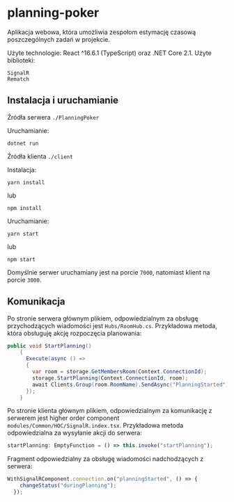 # planning-poker
Aplikacja webowa, która umożliwia zespołom estymację czasową poszczególnych zadań w projekcie. 

Użyte technologie: React ^16.6.1 (TypeScript) oraz .NET Core 2.1. Użyte biblioteki:

```
SignalR
Rematch
```


## Instalacja i uruchamianie

Źródła serwera `./PlanningPoker`

Uruchamianie:
```
dotnet run
```

Źródła klienta `./client`

Instalacja:
```
yarn install
```
lub
```
npm install
```
Uruchamianie:
```
yarn start
```
lub
```
npm start
```

Domyślnie serwer uruchamiany jest na porcie `7000`, natomiast klient na porcie `3000`.

## Komunikacja
Po stronie serwera głównym plikiem, odpowiedzialnym za obsługę przychodzących wiadomości jest `Hubs/RoomHub.cs`. Przykładowa metoda, która obsługuję akcję rozpoczęcia planowania:

```C#
public void StartPlanning()
    {
      Execute(async () =>
      {
        var room = storage.GetMembersRoom(Context.ConnectionId);
        storage.StartPlanning(Context.ConnectionId, room);
        await Clients.Group(room.RoomName).SendAsync("PlanningStarted");
      });
    }
```

Po stronie klienta głównym plikiem, odpowiedzialnym za komunikację z serwerem jest higher order component `modules/Common/HOC/SignalR.index.tsx`. Przykładowa metoda odpowiedzialna za wysyłanie akcji do serwera:

```TypeScript
startPlanning: EmptyFunction = () => this.invoke("startPlanning");
```

Fragment odpowiedzialny za obsługę wiadomości nadchodzących z serwera:

```TypeScript
WithSignalRComponent.connection.on("planningStarted", () => {
    changeStatus("duringPlanning");
  });
```
